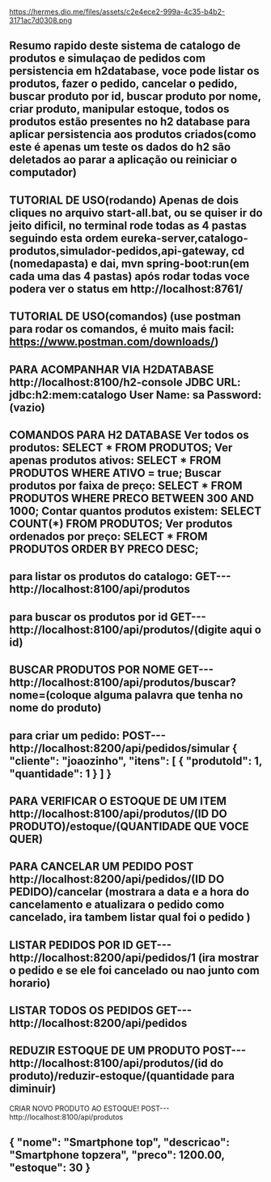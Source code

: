 https://hermes.dio.me/files/assets/c2e4ece2-999a-4c35-b4b2-3171ac7d0308.png

Resumo rapido deste sistema de catalogo de produtos e simulaçao de pedidos com persistencia em h2database, voce pode listar os produtos, fazer o pedido, cancelar o pedido, buscar produto por id, buscar produto por nome, criar produto, manipular estoque, todos os produtos estão presentes no h2 database para aplicar persistencia aos produtos criados(como este é apenas um teste os dados do h2 são deletados ao parar a aplicação ou reiniciar o computador)
--------------------------------------------------------------------------------------------------
TUTORIAL DE USO(rodando)
Apenas de dois cliques no arquivo start-all.bat, ou se quiser ir do jeito dificil, no terminal rode todas as 4 pastas seguindo esta ordem eureka-server,catalogo-produtos,simulador-pedidos,api-gateway, cd (nomedapasta) e dai, mvn spring-boot:run(em cada uma das 4 pastas)
após rodar todas voce podera ver o status em http://localhost:8761/
--------------------------------------------------------------------------------------------------
TUTORIAL DE USO(comandos) (use postman para rodar os comandos, é muito mais facil: https://www.postman.com/downloads/)
--------------------------------------------------------------------------------------------------
PARA ACOMPANHAR VIA H2DATABASE
http://localhost:8100/h2-console
JDBC URL: jdbc:h2:mem:catalogo
User Name: sa
Password:(vazio)
--------------------------------------------------------------------------------------------------
COMANDOS PARA H2 DATABASE
Ver todos os produtos:
SELECT * FROM PRODUTOS;
Ver apenas produtos ativos:
SELECT * FROM PRODUTOS WHERE ATIVO = true;
Buscar produtos por faixa de preço:
SELECT * FROM PRODUTOS WHERE PRECO BETWEEN 300 AND 1000;
Contar quantos produtos existem:
SELECT COUNT(*) FROM PRODUTOS;
Ver produtos ordenados por preço:
SELECT * FROM PRODUTOS ORDER BY PRECO DESC;
--------------------------------------------------------------------------------------------------
para listar os produtos do catalogo:
GET---http://localhost:8100/api/produtos
--------------------------------------------------------------------------------------------------
para buscar os produtos por id
GET---http://localhost:8100/api/produtos/(digite aqui o id)
--------------------------------------------------------------------------------------------------
BUSCAR PRODUTOS POR NOME
GET---http://localhost:8100/api/produtos/buscar?nome=(coloque alguma palavra que tenha no nome do produto)
--------------------------------------------------------------------------------------------------
para criar um pedido:
POST---http://localhost:8200/api/pedidos/simular
{
    "cliente": "joaozinho",
    "itens": [
      {
        "produtoId": 1,
        "quantidade": 1
      }
    ]
  }
--------------------------------------------------------------------------------------------------
PARA VERIFICAR O ESTOQUE DE UM ITEM
http://localhost:8100/api/produtos/(ID DO PRODUTO)/estoque/(QUANTIDADE QUE VOCE QUER)
--------------------------------------------------------------------------------------------------
PARA CANCELAR UM PEDIDO
POST http://localhost:8200/api/pedidos/(ID DO PEDIDO)/cancelar
(mostrara a data e a hora do cancelamento e atualizara o pedido como cancelado, ira tambem listar qual foi o pedido )
--------------------------------------------------------------------------------------------------
LISTAR PEDIDOS POR ID
GET---http://localhost:8200/api/pedidos/1
(ira mostrar o pedido e se ele foi cancelado ou nao junto com horario)
--------------------------------------------------------------------------------------------------
LISTAR TODOS OS PEDIDOS
GET---http://localhost:8200/api/pedidos
--------------------------------------------------------------------------------------------------
REDUZIR ESTOQUE DE UM PRODUTO
POST---http://localhost:8100/api/produtos/(id do produto)/reduzir-estoque/(quantidade para diminuir)
--------------------------------------------------------------------------------------------------
CRIAR NOVO PRODUTO AO ESTOQUE!
POST---http://localhost:8100/api/produtos 
  
 {
  "nome": "Smartphone top",
  "descricao": "Smartphone topzera",
  "preco": 1200.00,
  "estoque": 30
}
--------------------------------------------------------------------------------------------------
